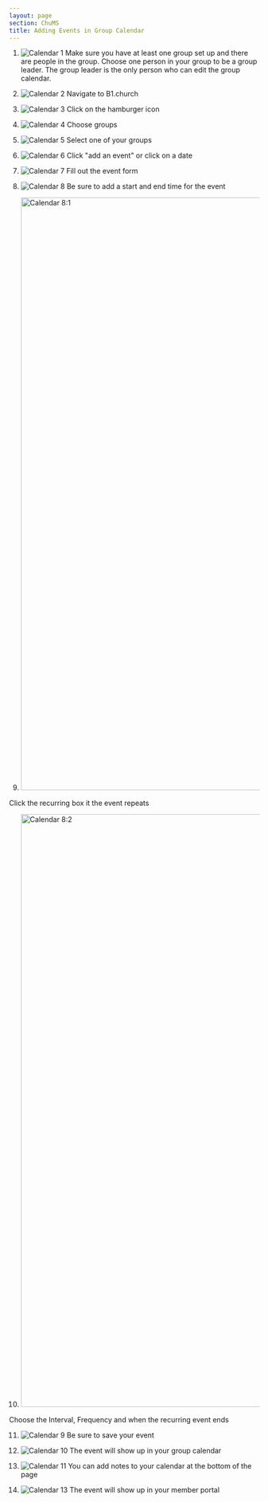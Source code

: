 ```yaml
---
layout: page
section: ChuMS
title: Adding Events in Group Calendar
---
```


1. ![Calendar 1](https://github.com/ChurchApps/ChurchAppsSupport/assets/127863068/f636d0e4-029f-45e0-99dd-74f77a0dfaa4)
Make sure you have at least one group set up and there are people in the group. Choose one person in your group to be a group leader. The group leader is the only person who can edit the group calendar.

2. ![Calendar 2](https://github.com/ChurchApps/ChurchAppsSupport/assets/127863068/d8757e00-3470-40ae-b4b9-a5d82692dfed)
Navigate to B1.church

3. ![Calendar 3](https://github.com/ChurchApps/ChurchAppsSupport/assets/127863068/e6ee6df0-203e-4560-882c-914564e8d27d)
Click on the hamburger icon

4. ![Calendar 4](https://github.com/ChurchApps/ChurchAppsSupport/assets/127863068/d54b1c0a-bc96-4b6a-b5ef-d4a3c56da214)
Choose groups

5. ![Calendar 5](https://github.com/ChurchApps/ChurchAppsSupport/assets/127863068/6971a42f-c52d-454c-b489-58479918a9f0)
Select one of your groups

6. ![Calendar 6](https://github.com/ChurchApps/ChurchAppsSupport/assets/127863068/a998c0d3-e1cf-48ad-a1ee-2ed827f2f108)
Click "add an event" or click on a date

7. ![Calendar 7](https://github.com/ChurchApps/ChurchAppsSupport/assets/127863068/16d8d074-e32c-4dc8-a591-86c79d4b0940)
Fill out the event form

8. ![Calendar 8](https://github.com/ChurchApps/ChurchAppsSupport/assets/127863068/bf2470b0-a025-466d-8d26-0c88f4a225ab)
Be sure to add a start and end time for the event

9. <img width="1191" alt="Calendar 8:1" src="https://github.com/ChurchApps/ChurchAppsSupport/assets/127863068/a4e126e5-8cbc-48d6-9bec-bb1af9387bc8">
Click the recurring box it the event repeats

10. <img width="1191" alt="Calendar 8:2" src="https://github.com/ChurchApps/ChurchAppsSupport/assets/127863068/6a3b2632-07f3-4c7b-88fc-d401f551989c">
Choose the Interval, Frequency and when the recurring event ends

11. ![Calendar 9](https://github.com/ChurchApps/ChurchAppsSupport/assets/127863068/b6d87e03-9ffc-4207-9100-a68233293f07)
Be sure to save your event

12. ![Calendar 10](https://github.com/ChurchApps/ChurchAppsSupport/assets/127863068/735ee0c4-738b-4975-a00b-2950b4ebb12a)
The event will show up in your group calendar

13. ![Calendar 11](https://github.com/ChurchApps/ChurchAppsSupport/assets/127863068/c025009f-a99c-4700-b1da-07c2d8adf8b9)
You can add notes to your calendar at the bottom of the page

14. ![Calendar 13](https://github.com/ChurchApps/ChurchAppsSupport/assets/127863068/e14b0464-82e0-4f79-ac5e-bb12d8d0f35d)
The event will show up in your member portal
